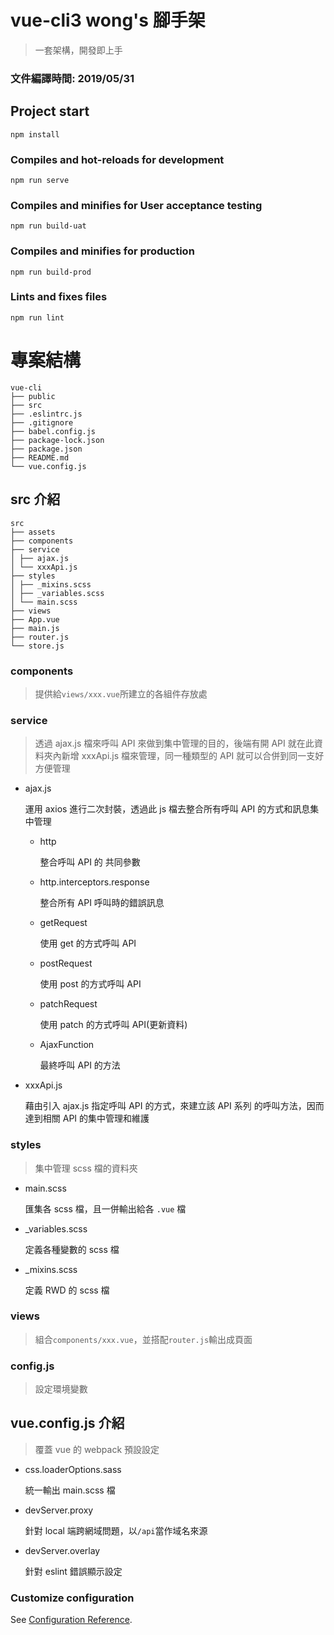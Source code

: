 # vue-cli3 wong's 腳手架

> 一套架構，開發即上手

### 文件編譯時間: 2019/05/31

## Project start

```
npm install
```

### Compiles and hot-reloads for development

```
npm run serve
```

### Compiles and minifies for User acceptance testing

```
npm run build-uat
```

### Compiles and minifies for production

```
npm run build-prod
```

### Lints and fixes files

```
npm run lint
```

# 專案結構

```
vue-cli
├── public
├── src
├── .eslintrc.js
├── .gitignore
├── babel.config.js
├── package-lock.json
├── package.json
├── README.md
└── vue.config.js
```

## src 介紹

```
src
├── assets
├── components
├── service
│ ├── ajax.js
│ └── xxxApi.js
├── styles
│ ├── _mixins.scss
│ ├── _variables.scss
│ └── main.scss
├── views
├── App.vue
├── main.js
├── router.js
└── store.js
```

### components

> 提供給`views/xxx.vue`所建立的各組件存放處

### service

> 透過 ajax.js 檔來呼叫 API 來做到集中管理的目的，後端有開 API 就在此資料夾內新增 xxxApi.js 檔來管理，同一種類型的 API 就可以合併到同一支好方便管理

-   ajax.js

    運用 axios 進行二次封裝，透過此 js 檔去整合所有呼叫 API 的方式和訊息集中管理

    -   http

        整合呼叫 API 的 共同參數

    -   http.interceptors.response

        整合所有 API 呼叫時的錯誤訊息

    -   getRequest

        使用 get 的方式呼叫 API

    -   postRequest

        使用 post 的方式呼叫 API

    -   patchRequest

        使用 patch 的方式呼叫 API(更新資料)

    -   AjaxFunction

        最終呼叫 API 的方法

-   xxxApi.js

    藉由引入 ajax.js 指定呼叫 API 的方式，來建立該 API 系列 的呼叫方法，因而達到相關 API 的集中管理和維護

### styles

> 集中管理 scss 檔的資料夾

-   main.scss

    匯集各 scss 檔，且一併輸出給各 `.vue` 檔

-   \_variables.scss

    定義各種變數的 scss 檔

-   \_mixins.scss

    定義 RWD 的 scss 檔

### views

> 組合`components/xxx.vue`，並搭配`router.js`輸出成頁面

### config.js

> 設定環境變數

## vue.config.js 介紹

> 覆蓋 vue 的 webpack 預設設定

-   css.loaderOptions.sass

    統一輸出 main.scss 檔

-   devServer.proxy

    針對 local 端跨網域問題，以`/api`當作域名來源

-   devServer.overlay

    針對 eslint 錯誤顯示設定

### Customize configuration

See [Configuration Reference](https://cli.vuejs.org/config/).

